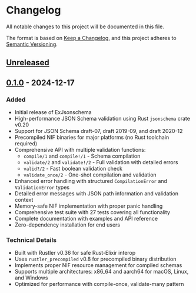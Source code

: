 # Changelog

All notable changes to this project will be documented in this file.

The format is based on [Keep a Changelog](https://keepachangelog.com/en/1.0.0/),
and this project adheres to [Semantic Versioning](https://semver.org/spec/v2.0.0.html).

## [Unreleased]

## [0.1.0] - 2024-12-17

### Added

- Initial release of ExJsonschema
- High-performance JSON Schema validation using Rust `jsonschema` crate v0.20
- Support for JSON Schema draft-07, draft 2019-09, and draft 2020-12
- Precompiled NIF binaries for major platforms (no Rust toolchain required)
- Comprehensive API with multiple validation functions:
  - `compile/1` and `compile!/1` - Schema compilation
  - `validate/2` and `validate!/2` - Full validation with detailed errors
  - `valid?/2` - Fast boolean validation check
  - `validate_once/2` - One-shot compilation and validation
- Enhanced error handling with structured `CompilationError` and `ValidationError` types
- Detailed error messages with JSON path information and validation context
- Memory-safe NIF implementation with proper panic handling
- Comprehensive test suite with 27 tests covering all functionality
- Complete documentation with examples and API reference
- Zero-dependency installation for end users

### Technical Details

- Built with Rustler v0.36 for safe Rust-Elixir interop
- Uses `rustler_precompiled` v0.8 for precompiled binary distribution
- Implements proper NIF resource management for compiled schemas
- Supports multiple architectures: x86_64 and aarch64 for macOS, Linux, and Windows
- Optimized for performance with compile-once, validate-many pattern

[Unreleased]: https://github.com/hassox/ex_jsonschema/compare/v0.1.0...HEAD
[0.1.0]: https://github.com/hassox/ex_jsonschema/releases/tag/v0.1.0 